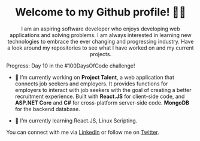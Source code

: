 <h1 align="center">
Welcome to my Github profile! 👨‍💻
</h1>
<p align="center">
I am an aspiring software developer who enjoys developing web applications and solving problems. I am always interested in learning new technologies to embrace the ever changing and progressing industry. Have a look around my repositories to see what I have worked on and my current projects. 
  
Progress: Day 10 in the #100DaysOfCode challenge!
  
- 🔭 I’m currently working on **Project Talent**, a web application that connects job seekers and employers. It provides functions for employers to interact with job seekers with the goal of creating a better recruitment experience. Built with **React.JS** for client-side code, and **ASP.NET Core** and **C#** for cross-platform server-side code. **MongoDB** for the backend database.

- 🌱 I’m currently learning React.JS, Linux Scripting.

You can connect with me via [LinkedIn](https://nz.linkedin.com/in/chesda-reth-8427741b3) or follow me on [Twitter](https://twitter.com/ChesdaReth).

</p>
<!--
**rethc/rethc** is a ✨ _special_ ✨ repository because its `README.md` (this file) appears on your GitHub profile.

Here are some ideas to get you started:

- 🔭 I’m currently working on ...
- 🌱 I’m currently learning ...
- 👯 I’m looking to collaborate on ...
- 🤔 I’m looking for help with ...
- 💬 Ask me about ...
- 📫 How to reach me: ...
- 😄 Pronouns: ...
- ⚡ Fun fact: ...
-->
